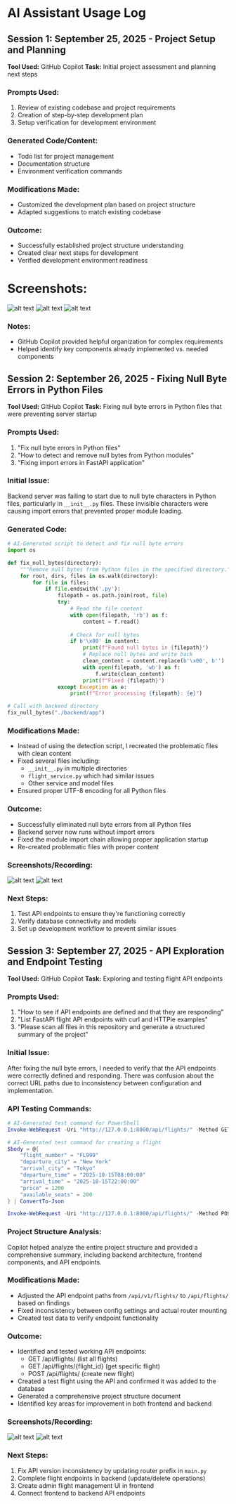 # AI Assistant Usage Log

## Session 1: September 25, 2025 - Project Setup and Planning
**Tool Used:** GitHub Copilot
**Task:** Initial project assessment and planning next steps

### Prompts Used:
1. Review of existing codebase and project requirements
2. Creation of step-by-step development plan
3. Setup verification for development environment

### Generated Code/Content:
- Todo list for project management
- Documentation structure
- Environment verification commands

### Modifications Made:
- Customized the development plan based on project structure
- Adapted suggestions to match existing codebase

### Outcome:
- Successfully established project structure understanding
- Created clear next steps for development
- Verified development environment readiness

# Screenshots:
![alt text](image-2.png)
![alt text](image.png)
![alt text](image-1.png)

### Notes:
- GitHub Copilot provided helpful organization for complex requirements
- Helped identify key components already implemented vs. needed components

## Session 2: September 26, 2025 - Fixing Null Byte Errors in Python Files
**Tool Used:** GitHub Copilot
**Task:** Fixing null byte errors in Python files that were preventing server startup

### Prompts Used:
1. "Fix null byte errors in Python files"
2. "How to detect and remove null bytes from Python modules"
3. "Fixing import errors in FastAPI application"

### Initial Issue:
Backend server was failing to start due to null byte characters in Python files, particularly in `__init__.py` files. These invisible characters were causing import errors that prevented proper module loading.

### Generated Code:
```python
# AI-Generated script to detect and fix null byte errors
import os

def fix_null_bytes(directory):
    """Remove null bytes from Python files in the specified directory."""
    for root, dirs, files in os.walk(directory):
        for file in files:
            if file.endswith('.py'):
                filepath = os.path.join(root, file)
                try:
                    # Read the file content
                    with open(filepath, 'rb') as f:
                        content = f.read()
                    
                    # Check for null bytes
                    if b'\x00' in content:
                        print(f"Found null bytes in {filepath}")
                        # Replace null bytes and write back
                        clean_content = content.replace(b'\x00', b'')
                        with open(filepath, 'wb') as f:
                            f.write(clean_content)
                        print(f"Fixed {filepath}")
                except Exception as e:
                    print(f"Error processing {filepath}: {e}")

# Call with backend directory
fix_null_bytes("./backend/app")
```

### Modifications Made:
- Instead of using the detection script, I recreated the problematic files with clean content
- Fixed several files including:
  - `__init__.py` in multiple directories
  - `flight_service.py` which had similar issues
  - Other service and model files
- Ensured proper UTF-8 encoding for all Python files

### Outcome:
- Successfully eliminated null byte errors from all Python files
- Backend server now runs without import errors
- Fixed the module import chain allowing proper application startup
- Re-created problematic files with proper content

### Screenshots/Recording:
![alt text](image-3.png)
![alt text](image-4.png)


### Next Steps:
1. Test API endpoints to ensure they're functioning correctly
2. Verify database connectivity and models
3. Set up development workflow to prevent similar issues

## Session 3: September 27, 2025 - API Exploration and Endpoint Testing
**Tool Used:** GitHub Copilot
**Task:** Exploring and testing flight API endpoints

### Prompts Used:
1. "How to see if API endpoints are defined and that they are responding"
2. "List FastAPI flight API endpoints with curl and HTTPie examples" 
3. "Please scan all files in this repository and generate a structured summary of the project"

### Initial Issue:
After fixing the null byte errors, I needed to verify that the API endpoints were correctly defined and responding. There was confusion about the correct URL paths due to inconsistency between configuration and implementation.

### API Testing Commands:
```powershell
# AI-Generated test command for PowerShell
Invoke-WebRequest -Uri "http://127.0.0.1:8000/api/flights/" -Method GET

# AI-Generated test command for creating a flight
$body = @{
    "flight_number" = "FL999"
    "departure_city" = "New York"
    "arrival_city" = "Tokyo"
    "departure_time" = "2025-10-15T08:00:00"
    "arrival_time" = "2025-10-15T22:00:00"
    "price" = 1200
    "available_seats" = 200
} | ConvertTo-Json

Invoke-WebRequest -Uri "http://127.0.0.1:8000/api/flights/" -Method POST -Body $body -ContentType "application/json"
```

### Project Structure Analysis:
Copilot helped analyze the entire project structure and provided a comprehensive summary, including backend architecture, frontend components, and API endpoints.

### Modifications Made:
- Adjusted the API endpoint paths from `/api/v1/flights/` to `/api/flights/` based on findings
- Fixed inconsistency between config settings and actual router mounting
- Created test data to verify endpoint functionality

### Outcome:
- Identified and tested working API endpoints:
  - GET /api/flights/ (list all flights)
  - GET /api/flights/{flight_id} (get specific flight)
  - POST /api/flights/ (create new flight)
- Created a test flight using the API and confirmed it was added to the database
- Generated a comprehensive project structure document
- Identified key areas for improvement in both frontend and backend

### Screenshots/Recording:
![alt text](image-5.png)
![alt text](image-6.png)

### Next Steps:
1. Fix API version inconsistency by updating router prefix in `main.py`
2. Complete flight endpoints in backend (update/delete operations)
3. Create admin flight management UI in frontend
4. Connect frontend to backend API endpoints

